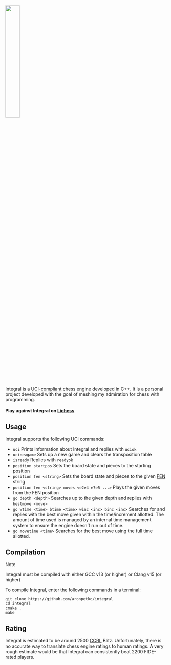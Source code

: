 ## <img src="https://i.imgur.com/Py8am6G.png" width="30%" height="30%"/>
Integral is a [UCI-compliant](https://en.wikipedia.org/wiki/Universal_Chess_Interface) chess engine developed in C++. It is a personal project developed with the goal of meshing my admiration for chess with programming. \
\
**Play against Integral on [Lichess](https://lichess.org/@/IntegralBot)**

## Usage
Integral supports the following UCI commands:
- `uci` Prints information about Integral and replies with `uciok`
- `ucinewgame` Sets up a new game and clears the transposition table
- `isready` Replies with `readyok`
- `position startpos` Sets the board state and pieces to the starting position
- `position fen <string>` Sets the board state and pieces to the given [FEN](https://en.wikipedia.org/wiki/Forsyth%E2%80%93Edwards_Notation) string
- `position fen <string> moves <e2e4 e7e5 ...>` Plays the given moves from the FEN position
- `go depth <depth>` Searches up to the given depth and replies with `bestmove <move>`
- `go wtime <time> btime <time> winc <inc> binc <inc>` Searches for and replies with the best move given within the time/increment allotted. The amount of time used is managed by an internal time management system to ensure the engine doesn't run out of time.
- `go movetime <time>` Searches for the best move using the full time allotted.

## Compilation
> [!NOTE]  
> Integral must be compiled with either GCC v13 (or higher) or Clang v15 (or higher)

To compile Integral, enter the following commands in a terminal:
```shell
git clone https://github.com/aronpetko/integral
cd integral
cmake .
make
```

## Rating
Integral is estimated to be around 2500 [CCRL](https://www.computerchess.org.uk/ccrl/) Blitz. Unfortunately, there is no accurate way to translate chess engine ratings to human ratings. A very rough estimate would be that Integral can consistently beat 2200 FIDE-rated players.